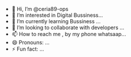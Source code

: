 - 👋 Hi, I’m @ceria89-ops
- 👀 I’m interested in Digital Bussiness...
- 🌱 I’m currently learning Bussiness ...
- 💞️ I’m looking to collaborate with developers ...
- 📫 How to reach me , by my phone whatsaap...
- 😄 Pronouns: ...
- ⚡ Fun fact: ...

<!---
ceria89-ops/ceria89-ops is a ✨ special ✨ repository because its `README.md` (this file) appears on your GitHub profile.
You can click the Preview link to take a look at your changes.
--->
